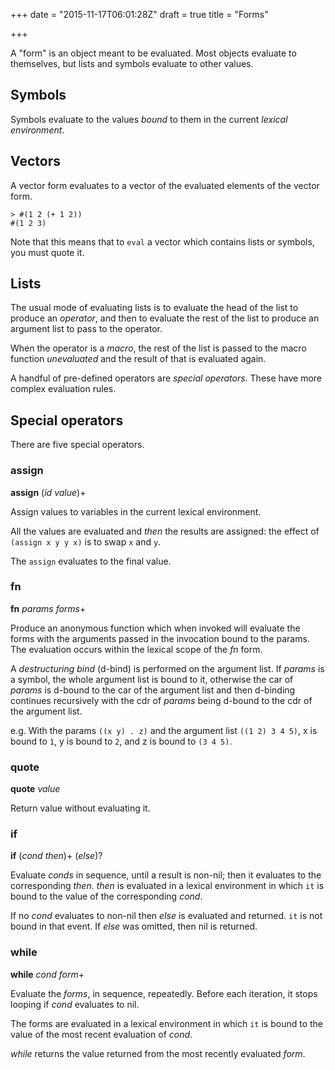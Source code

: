 +++
date = "2015-11-17T06:01:28Z"
draft = true
title = "Forms"

+++

A "form" is an object meant to be evaluated. Most objects evaluate to themselves, but lists and symbols evaluate to other values.

## Symbols

Symbols evaluate to the values _bound_ to them in the current _lexical environment_.

## Vectors

A vector form evaluates to a vector of the evaluated elements of the vector form.

```
> #(1 2 (+ 1 2))
#(1 2 3)
```

Note that this means that to `eval` a vector which contains lists or symbols, you must quote it.

## Lists

The usual mode of evaluating lists is to evaluate the head of the list to produce an _operator_, and then to evaluate the rest of the list to produce an argument list to pass to the operator.

When the operator is a _macro_, the rest of the list is passed to the macro function _unevaluated_ and the result of that is evaluated again.

A handful of pre-defined operators are _special operators_. These have more complex evaluation rules.

## Special operators

There are five special operators.

### assign

**assign** (*id* *value*)+

Assign values to variables in the current lexical environment.

All the values are evaluated and _then_ the results are assigned: the effect of `(assign x y y x)` is to swap `x` and `y`.

The `assign` evaluates to the final value.

### fn

**fn** *params* *forms*+

Produce an anonymous function which when invoked will evaluate the forms with the arguments passed in the invocation bound to the params. The evaluation occurs within the lexical scope of the _fn_ form.

A _destructuring bind_ (d-bind) is performed on the argument list. If _params_ is a symbol, the whole argument list is bound to it, otherwise the car of _params_ is d-bound to the car of the argument list and then d-binding continues recursively with the cdr of _params_ being d-bound to the cdr of the argument list.

e.g. With the params `((x y) . z)` and the argument list `((1 2) 3 4 5)`, x is bound to `1`, y is bound to `2`, and z is bound to `(3 4 5)`.

### quote

**quote** *value*

Return value without evaluating it.

### if

**if** (*cond* *then*)+ (*else*)?

Evaluate _conds_ in sequence, until a result is non-nil; then it evaluates to the corresponding _then_. _then_ is evaluated in a lexical environment in which `it` is bound to the value of the corresponding _cond_.

If no _cond_ evaluates to non-nil then _else_ is evaluated and returned. `it` is not bound in that event. If _else_ was omitted, then nil is returned.

### while

**while** *cond* *form*+

Evaluate the _forms_, in sequence, repeatedly. Before each iteration, it stops looping if _cond_ evaluates to nil.

The forms are evaluated in a lexical environment in which `it` is bound to the value of the most recent evaluation of _cond_.

_while_ returns the value returned from the most recently evaluated _form_.
